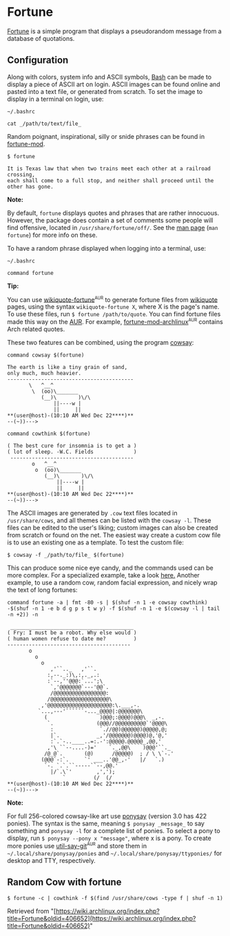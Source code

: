# Fortune

[Fortune](https://en.wikipedia.org/wiki/Fortune_(Unix) "wikipedia:Fortune (Unix)") is a simple program that displays a pseudorandom message from a database of quotations.

## Configuration

Along with colors, system info and ASCII symbols, [Bash](/index.php/Bash "Bash") can be made to display a piece of ASCII art on login. ASCII images can be found online and pasted into a text file, or generated from scratch. To set the image to display in a terminal on login, use:

 `~/.bashrc` 

```
cat _/path/to/text/file_

```

Random poignant, inspirational, silly or snide phrases can be found in [fortune-mod](https://www.archlinux.org/packages/?name=fortune-mod).

 `$ fortune` 

```
It is Texas law that when two trains meet each other at a railroad crossing,
each shall come to a full stop, and neither shall proceed until the other has gone.

```

**Note:**

By default, `fortune` displays quotes and phrases that are rather innocuous. However, the package does contain a set of comments some people will find offensive, located in `/usr/share/fortune/off/`. See the [man page](http://manpages.ubuntu.com/manpages/quantal/en/man6/fortune.6.html) (`man fortune`) for more info on these.

To have a random phrase displayed when logging into a terminal, use:

 `~/.bashrc` 

```
command fortune

```

**Tip:**

You can use [wikiquote-fortune](https://aur.archlinux.org/packages/wikiquote-fortune/)<sup><small>AUR</small></sup> to generate fortune files from [wikiquote](http://en.wikiquote.org) pages, using the syntax `wikiquote-fortune X`, where X is the page's name. To use these files, run `$ fortune /path/to/quote`. You can find fortune files made this way on the [AUR](/index.php/AUR "AUR"). For example, [fortune-mod-archlinux](https://aur.archlinux.org/packages/fortune-mod-archlinux/)<sup><small>AUR</small></sup> contains Arch related quotes.

These two features can be combined, using the program [cowsay](https://www.archlinux.org/packages/?name=cowsay):

 `command cowsay $(fortune)` 

```
The earth is like a tiny grain of sand, 
only much, much heavier.                
----------------------------------------- 
       \   ^__^
        \  (oo)\_______
           (__)\       )\/\
               ||----w |
               ||     ||
**(user@host)-(10:10 AM Wed Dec 22****)**
--(~))--->

```

 `command cowthink $(fortune)` 

```
( The best cure for insomnia is to get a )
( lot of sleep. -W.C. Fields             )
 ---------------------------------------- 
        o   ^__^
         o  (oo)\_______
            (__)\       )\/\
                ||----w |
                ||     ||
**(user@host)-(10:10 AM Wed Dec 22****)**
--(~))--->

```

The ASCII images are generated by `.cow` text files located in `/usr/share/cows`, and all themes can be listed with the `cowsay -l`. These files can be edited to the user's liking; custom images can also be created from scratch or found on the net. The easiest way create a custom cow file is to use an existing one as a template. To test the custom file:

```
$ cowsay -f _/path/to/file_ $(fortune)

```

This can produce some nice eye candy, and the commands used can be more complex. For a specialized example, take a look [here.](http://bambambambam.wordpress.com/2009/07/04/futurama-ascii-with-slashdot-header-quotes-in-your-terminal/) Another example, to use a random cow, random facial expression, and nicely wrap the text of long fortunes:

 `command fortune -a | fmt -80 -s | $(shuf -n 1 -e cowsay cowthink) -$(shuf -n 1 -e b d g p s t w y) -f $(shuf -n 1 -e $(cowsay -l | tail -n +2)) -n` 

```
 ________________________________________ 
( Fry: I must be a robot. Why else would )
( human women refuse to date me?         )
---------------------------------------- 
       o
         o
           o  
              ,'``.._   ,'``.
             :,--._:)\,:,._,.:
             :`--,''@@@:`...';\        
              `,'@@@@@@@`---'@@`.     
              /@@@@@@@@@@@@@@@@@:
             /@@@@@@@@@@@@@@@@@@@\
           ,'@@@@@@@@@@@@@@@@@@@@@:\.___,-.
          `...,---'``````-..._@@@@|:@@@@@@@\
            (                 )@@@;:@@@@)@@@\  _,-.
             `.              (@@@//@@@@@@@@@@`'@@@@\
              :               `.//@@)@@@@@@)@@@@@,@;
              |`.            _,'/@@@@@@@)@@@@)@,'@,'
              :`.`-..____..=:.-':@@@@@.@@@@@_,@@,'
             ,'\ ``--....-)='    `._,@@\    )@@@'``._
            /@_@`.       (@)      /@@@@@)  ; / \ \`-.'
           (@@@`-:`.     `' ___..'@@_,-'   |/   `.)
            `-. `.`.``-----``--,@@.'
              |/`.\`'        ,',');
                  `         (/  (/
**(user@host)-(10:10 AM Wed Dec 22****)**
--(~))--->

```

**Note:**

For full 256-colored cowsay-like art use [ponysay](https://www.archlinux.org/packages/?name=ponysay) (version 3.0 has 422 ponies). The syntax is the same, meaning `$ ponysay _message_` to say something and `ponysay -l` for a complete list of ponies. To select a pony to display, run `$ ponysay --pony x "message"`, where x is a pony. To create more ponies use [util-say-git](https://aur.archlinux.org/packages/util-say-git/)<sup><small>AUR</small></sup> and store them in `~/.local/share/ponysay/ponies` and `~/.local/share/ponysay/ttyponies/` for desktop and TTY, respectively.

## Random Cow with fortune

```
$ fortune -c | cowthink -f $(find /usr/share/cows -type f | shuf -n 1)

```

Retrieved from "[https://wiki.archlinux.org/index.php?title=Fortune&oldid=406652](https://wiki.archlinux.org/index.php?title=Fortune&oldid=406652)"